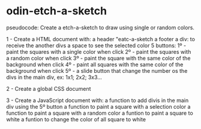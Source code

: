 # odin-etch-a-sketch

pseudocode: Create a etch-a-sketch to draw using single or random colors.

1 - Create a HTML document with:
    a header "eatc-a-sketch
    a footer
    a div: to receive the another divs
    a space to see the selected color
    5 buttons:
        1º - paint the squares with a single color when click
        2º - paint the squares with a random color when click
        3º - paint the square with the same color of the background when click
        4º - paint all squares with the same color of the background when click
        5º - a slide button that change the number os the divs in the main div, ex: 1x1; 2x2; 3x3...

2 - Create a global CSS document

3 - Create a JavaScript document with:
    a function to add divis in the main div using the 5º button
    a function to paint a square with a selection color
    a function to paint a square with a random color
    a funtion to paint a square to white
    a funtion to change the color of all square to white
